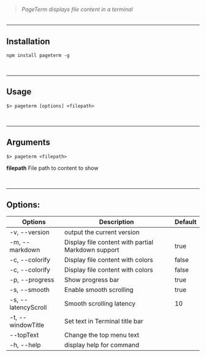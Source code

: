 > ###### PageTerm displays file content in a terminal

---

## Installation

```shell
npm install pageterm -g
```

<br/>

---

## Usage

```shell
$> pageterm [options] <filepath>
```

<br/>

---

## Arguments

```shell
$> pageterm <filepath>
```

**filepath**                      File path to content to show

<br/>

---

## Options:


| Options             | Description                                        | Default |
|---------------------|----------------------------------------------------|---------|
| -v, --version       | output the current version                         |         |
| -m, --markdown      | Display file content with partial Markdown support | true    |
| -c, --colorify      | Display file content with colors                   | false   |
| -c, --colorify      | Display file content with colors                   | false   |
| -p, --progress      | Show progress bar                                  | true    |
| -s, --smooth        | Enable smooth scrolling                            | true    |
| -s, --latencyScroll | Smooth scrolling latency                           | 10      |
| -t, --windowTitle   | Set text in Terminal title bar                     |         |
| --topText           | Change the top menu text                           |         |
| -h, --help          | display help for command                           |         |

                    

